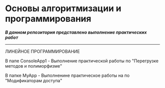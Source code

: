 # Основы алгоритмизации и программирования
***В данном репозитория представлено выполнение практических работ***

--- 
ЛИНЕЙНОЕ ПРОГРАММИРОВАНИЕ

В папе ConsoleApp1 - Выполнение практической работы по "Перегрузке методов и полиморфизме"

В папке MyApp - Выполненине практическое работы на по "Модификаторам доступа"
